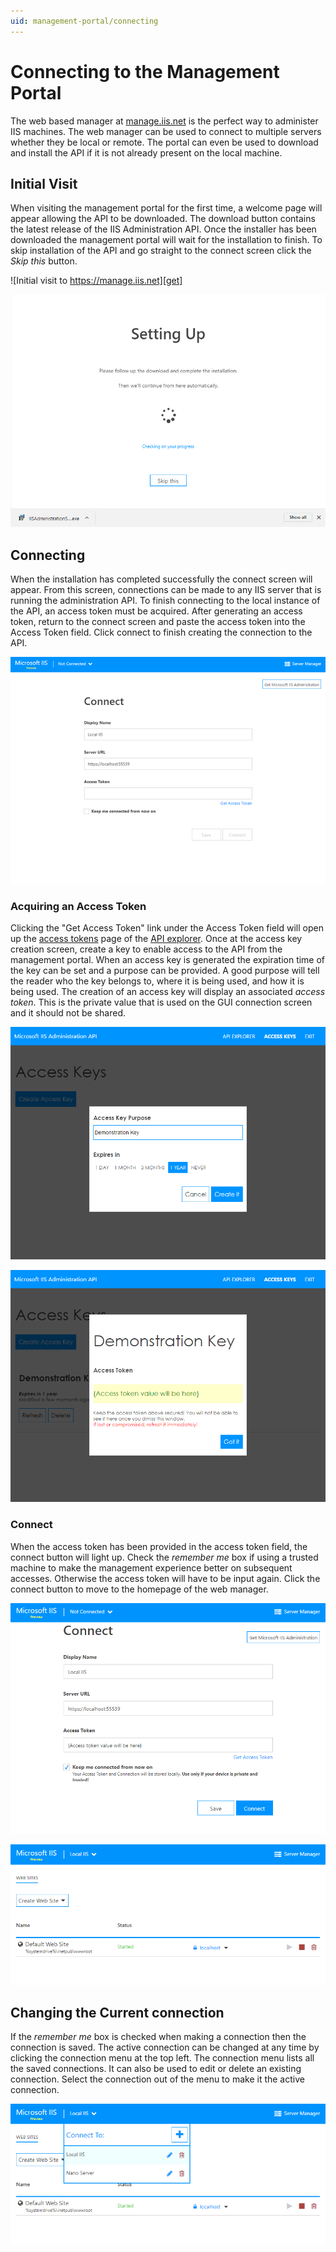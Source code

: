 ```yaml
---
uid: management-portal/connecting
---
```


# Connecting to the Management Portal

The web based manager at [manage.iis.net](https://manage.iis.net) is the perfect way to administer IIS machines. The web manager can be used to connect to multiple servers whether they be local or remote. The portal can even be used to download and install the API if it is not already present on the local machine.

## Initial Visit
When visiting the management portal for the first time, a welcome page will appear allowing the API to be downloaded. The download button contains the latest release of the IIS Administration API. Once the installer has been downloaded the management portal will wait for the installation to finish. To skip installation of the API and go straight to the connect screen click the _Skip this_ button.

![Initial visit to https://manage.iis.net][get]

![Waiting on installation to finish][await]

## Connecting

When the installation has completed successfully the connect screen will appear. From this screen, connections can be made to any IIS server that is running the administration API. To finish connecting to the local instance of the API, an access token must be acquired.  After generating an access token, return to the connect screen and paste the access token into the Access Token field. Click connect to finish creating the connection to the API.

![Finished installing Microsoft IIS Administration API][connect]

### Acquiring an Access Token

Clicking the "Get Access Token" link under the Access Token field will open up the [access tokens](../security/access-tokens.md) page of the [API explorer](../api-explorer/index.md). Once at the access key creation screen, create a key to enable access to the API from the management portal. When an access key is generated the expiration time of the key can be set and a purpose can be provided. A good purpose will tell the reader who the key belongs to, where it is being used, and how it is being used. The creation of an access key will display an associated _access token_. This is the private value that is used on the GUI connection screen and it should not be shared.

![Generation screen for access tokens][generation]

![Freshly generated access token][generated]

### Connect

When the access token has been provided in the access token field, the connect button will light up. Check the _remember me_ box if using a trusted machine to make the management experience better on subsequent accesses. Otherwise the access token will have to be input again. Click the connect button to move to the homepage of the web manager.

![Entering the access token into the access token field][entered]

![The view after completing a connection][finished]

## Changing the Current connection

If the _remember me_ box is checked when making a connection then the connection is saved. The active connection can be changed at any time by clicking the connection menu at the top left. The connection menu lists all the saved connections. It can also be used to edit or delete an existing connection. Select the connection out of the menu to make it the active connection.

![Changing the active connection][change]


[get]: _static/manage.iis.net-get.png "Welcome screen at https://manage.iis.net"
[await]: _static/manage.iis.net-await.png "Waiting on installation to finish"
[connect]: _static/manage.iis.net-connect.png "Finished installing Microsoft IIS Administration API"
[generation]: _static/access-token-generation.png "Generation screen for access tokens"
[generated]: _static/access-token-generated.png "Freshly generated access token"
[entered]: _static/access-token-entered.png "Entering the access token into the access token field"
[finished]: _static/finished_connecting.png "The view after completing a connection"
[change]: _static/changing-connection.png "Changing the active connection"